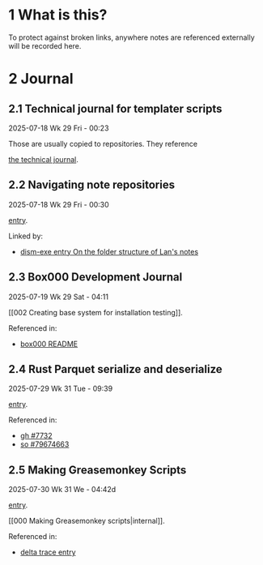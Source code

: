 

# 1 What is this?

To protect against broken links, anywhere notes are referenced externally will be recorded here.

# 2 Journal

## 2.1 Technical journal for templater scripts

2025-07-18 Wk 29 Fri - 00:23

Those are usually copied to repositories. They reference

[the technical journal](<https://github.com/LanHikari22/lan-setup-notes/blob/main/lan/by%20topic/tooling/obsidian/entries/2025/000%20Setting%20up%20time%20logging%20in%20Obsidian.md>).

## 2.2 Navigating note repositories

2025-07-18 Wk 29 Fri - 00:30

[entry](<https://github.com/delta-domain-rnd/delta-trace/blob/main/lan/docs/2025/000%20Navigating%20Note%20Repositories.md>).

Linked by:
- [dism-exe entry On the folder structure of Lan's notes](<https://github.com/dism-exe/dism-exe-notes/blob/main/lan/entries/2025/000%20On%20the%20folder%20structure%20of%20Lan's%20notes.md>)

## 2.3 Box000 Development Journal

2025-07-19 Wk 29 Sat - 04:11

[[002 Creating base system for installation testing]].

Referenced in:
- [box000 README](https://github.com/delta-domain-rnd/delta-box/tree/main/box/box000_blank_system)

## 2.4 Rust Parquet serialize and deserialize

2025-07-29 Wk 31 Tue - 09:39

[entry](https://github.com/dism-exe/dism-exe-notes/blob/main/lan/llm/weekly/2025/Wk%2025%20003%20Rust%20Parquet%20serialize%20and%20deserialize.md).

Referenced in:
- [gh #7732](https://github.com/apache/arrow-rs/issues/7732)
- [so #79674663](https://stackoverflow.com/questions/75124404/creating-datafusions-dataframe-from-vecstruct-in-rust/79674663#79674663)

## 2.5 Making Greasemonkey Scripts

2025-07-30 Wk 31 We - 04:42d

[entry](https://github.com/LanHikari22/lan-setup-notes/blob/3fbc4bad0a8e4f49739119f1acd88bf23f039bfb/lan/topics/tooling/web/entries/latest/000%20Making%20Greasemonkey%20scripts.md#16-creating-command-code-that-runs-every-t-ms).

[[000 Making Greasemonkey scripts|internal]].

Referenced in:
- [delta trace entry](https://github.com/delta-domain-rnd/delta-trace/blob/main/lan/topics/practice/ctf/topic/entries/2025/000%20Solving%20Mountain%20and%20Dragon%20CTF.md)

